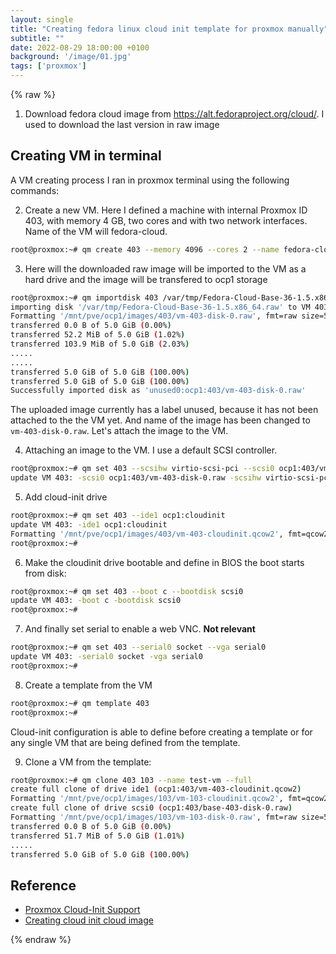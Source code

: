 ```yaml
---
layout: single
title: "Creating fedora linux cloud init template for proxmox manually"
subtitle: ""
date: 2022-08-29 18:00:00 +0100
background: '/image/01.jpg'
tags: ['proxmox']
---
```


{% raw %}

1. Download fedora cloud image from https://alt.fedoraproject.org/cloud/. I used to download the last version in raw image

## Creating VM in terminal

A VM creating process I ran in proxmox terminal using the following commands:

2. Create a new VM. Here I defined a machine with internal Proxmox ID 403, with memory 4 GB, two cores and with two network interfaces. Name of the VM will fedora-cloud.
 
````bash
root@proxmox:~# qm create 403 --memory 4096 --cores 2 --name fedora-cloud --net0 virtio,bridge=vmbr0 --net1 virtio,bridge=vmbr1
````

3. Here will the downloaded raw image will be imported to the VM as a hard drive and the image will be transfered to ocp1 storage

````bash
root@proxmox:~# qm importdisk 403 /var/tmp/Fedora-Cloud-Base-36-1.5.x86_64.raw ocp1
importing disk '/var/tmp/Fedora-Cloud-Base-36-1.5.x86_64.raw' to VM 403 ...
Formatting '/mnt/pve/ocp1/images/403/vm-403-disk-0.raw', fmt=raw size=5368709120
transferred 0.0 B of 5.0 GiB (0.00%)
transferred 52.2 MiB of 5.0 GiB (1.02%)
transferred 103.9 MiB of 5.0 GiB (2.03%)
.....
.....
transferred 5.0 GiB of 5.0 GiB (100.00%)
transferred 5.0 GiB of 5.0 GiB (100.00%)
Successfully imported disk as 'unused0:ocp1:403/vm-403-disk-0.raw'
````

The uploaded image currently has a label unused, because it has not been attached to the the VM yet. And name of the image has been changed to ``vm-403-disk-0.raw``. Let's attach the image to the VM.

4. Attaching an image to the VM. I use a default SCSI controller. 

````bash
root@proxmox:~# qm set 403 --scsihw virtio-scsi-pci --scsi0 ocp1:403/vm-403-disk-0.raw
update VM 403: -scsi0 ocp1:403/vm-403-disk-0.raw -scsihw virtio-scsi-pci
````

5. Add cloud-init drive

````bash
root@proxmox:~# qm set 403 --ide1 ocp1:cloudinit
update VM 403: -ide1 ocp1:cloudinit
Formatting '/mnt/pve/ocp1/images/403/vm-403-cloudinit.qcow2', fmt=qcow2 cluster_size=65536 extended_l2=off preallocation=metadata compression_type=zlib size=4194304 lazy_refcounts=off refcount_bits=16
root@proxmox:~# 
````

6. Make the cloudinit drive bootable and define in BIOS the boot starts from disk:

````bash
root@proxmox:~# qm set 403 --boot c --bootdisk scsi0
update VM 403: -boot c -bootdisk scsi0
root@proxmox:~# 
````

7. And finally set serial to enable a web VNC. **Not relevant**

````bash
root@proxmox:~# qm set 403 --serial0 socket --vga serial0
update VM 403: -serial0 socket -vga serial0
root@proxmox:~# 
````

8. Create a template from the VM

````bash
root@proxmox:~# qm template 403
root@proxmox:~# 
````

Cloud-init configuration is able to define before creating a template or for any single VM that are being defined from the template.

9. Clone a VM from the template:

````bash
root@proxmox:~# qm clone 403 103 --name test-vm --full
create full clone of drive ide1 (ocp1:403/vm-403-cloudinit.qcow2)
Formatting '/mnt/pve/ocp1/images/103/vm-103-cloudinit.qcow2', fmt=qcow2 cluster_size=65536 extended_l2=off preallocation=metadata compression_type=zlib size=4194304 lazy_refcounts=off refcount_bits=16
create full clone of drive scsi0 (ocp1:403/base-403-disk-0.raw)
Formatting '/mnt/pve/ocp1/images/103/vm-103-disk-0.raw', fmt=raw size=5368709120
transferred 0.0 B of 5.0 GiB (0.00%)
transferred 51.7 MiB of 5.0 GiB (1.01%)
.....
transferred 5.0 GiB of 5.0 GiB (100.00%)
````

## Reference
- [Proxmox Cloud-Init Support](https://pve.proxmox.com/wiki/Cloud-Init_Support)
- [Creating cloud init cloud image](https://docs.technotim.live/posts/cloud-init-cloud-image/)

{% endraw %}